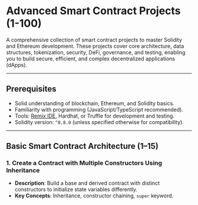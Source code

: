 # Advanced Smart Contract Projects (1-100)

A comprehensive collection of smart contract projects to master Solidity and Ethereum development. These projects cover core architecture, data structures, tokenization, security, DeFi, governance, and testing, enabling you to build secure, efficient, and complex decentralized applications (dApps).

---

## Prerequisites
- Solid understanding of blockchain, Ethereum, and Solidity basics.
- Familiarity with programming (JavaScript/TypeScript recommended).
- Tools: [Remix IDE](https://remix.ethereum.org/), Hardhat, or Truffle for development and testing.
- Solidity version: `^0.8.0` (unless specified otherwise for compatibility).

---

## Basic Smart Contract Architecture (1–15)

### 1. Create a Contract with Multiple Constructors Using Inheritance
- **Description**: Build a base and derived contract with distinct constructors to initialize state variables differently.
- **Key Concepts**: Inheritance, constructor chaining, `super` keyword.